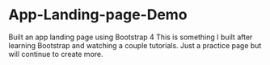 # App-Landing-page-Demo
Built an app landing page using Bootstrap 4
This is something I built after learning Bootstrap and watching a couple tutorials. Just a practice page but will continue to create more.
